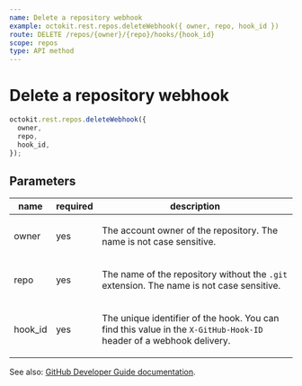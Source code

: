 ```yaml
---
name: Delete a repository webhook
example: octokit.rest.repos.deleteWebhook({ owner, repo, hook_id })
route: DELETE /repos/{owner}/{repo}/hooks/{hook_id}
scope: repos
type: API method
---
```


# Delete a repository webhook

```js
octokit.rest.repos.deleteWebhook({
  owner,
  repo,
  hook_id,
});
```

## Parameters

<table>
  <thead>
    <tr>
      <th>name</th>
      <th>required</th>
      <th>description</th>
    </tr>
  </thead>
  <tbody>
    <tr><td>owner</td><td>yes</td><td>

The account owner of the repository. The name is not case sensitive.

</td></tr>
<tr><td>repo</td><td>yes</td><td>

The name of the repository without the `.git` extension. The name is not case sensitive.

</td></tr>
<tr><td>hook_id</td><td>yes</td><td>

The unique identifier of the hook. You can find this value in the `X-GitHub-Hook-ID` header of a webhook delivery.

</td></tr>
  </tbody>
</table>

See also: [GitHub Developer Guide documentation](https://docs.github.com/rest/repos/webhooks#delete-a-repository-webhook).
